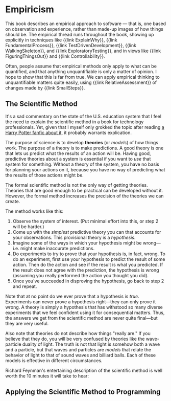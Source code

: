 # Empiricism

This book describes an empirical approach to software — that is, one based on observation and experience, rather than made-up images of how things should be. The empirical thread runs throughout the book, showing up explicitly in techniques like {{link ExplainWhy}}, {{link FundamentalProcess}}, {{link TestDrivenDevelopment}}, {{link WalkingSkeleton}}, and {{link ExploratoryTesting}}, and in views like {{link FiguringThingsOut}} and {{link Controllability}}.

Often, people assume that empirical methods only apply to what can be quantified, and that anything unquantifiable is only a matter of opinion. I hope to show that this is far from true. We can apply empirical thinking to unquantifiable matters quite easily, using {{link RelativeAssessment}} of changes made by {{link SmallSteps}}.

## The Scientific Method

It's a sad commentary on the state of the U.S. education system that I feel the need to explain the scientific method in a book for technology professionals. Yet, given that I myself only grokked the topic after reading [a Harry Potter fanfic about it](https://hpmor.com/), it probably warrants explication.

The purpose of science is to develop **theories** (or _models_) of how things work. The purpose of a theory is to make predictions. A good theory is one that lets us predict what the results of an action will be. Having good, predictive theories about a system is essential if you want to *use* that system for something. Without a theory of the system, you have no basis for planning your actions on it, because you have no way of predicting what the results of those actions might be.

The formal scientific method is not the only way of getting theories. Theories that are good enough to be practical can be developed without it. However, the formal method increases the precision of the theories we can create.

The method works like this:

1. Observe the system of interest. (Put minimal effort into this, or step 2 will be harder.)
2. Come up with the *simplest* predictive theory you can that accounts for your observations. This provisional theory is a *hypothesis*.
3. Imagine some of the ways in which your hypothesis might be wrong—i.e. might make inaccurate predictions.
4. Do experiments to try to prove that your hypothesis is, in fact, wrong. To do an experiment, first use your hypothesis to predict the result of some action. Then do the action and see if the result is what you predicted. If the result does not agree with the prediction, the hypothesis is wrong (assuming you really performed the action you thought you did).
5. Once you've succeeded in disproving the hypothesis, go back to step 2 and repeat.

Note that at no point do we ever prove that a hypothesis is *true*. Experiments can never prove a hypothesis right—they can only prove it wrong. A theory is simply a hypothesis that has withstood so many diverse experiments that we feel confident using it for consequential matters. Thus, the answers we get from the scientific method are never quite final—but they are very useful.

Also note that theories do not describe how things "really are." If you believe that they do, you will be very confused by theories like the wave-particle duality of light. The truth is not that light is somehow both a wave and a particle, but that waves and particles are _models_ that relate the behavior of light to that of sound waves and billiard balls. Each of these models is effective in different circumstances.

Richard Feynman's entertaining description of the scientific method is well worth the 10 minutes it will take to hear:

<youtube-embed videoid="EYPapE-3FRw"></youtube-embed>

## Applying the Scientific Method to Programming
